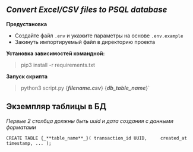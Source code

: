 ***Convert Excel/CSV files to PSQL database***
---

**Предустановка**
- Создайте файл `.env` и укажите параметры на основе `.env.example`
- Закинуть импортируемый файл в директорию проекта

**Установка зависимостей командной:**
>pip3 install -r requirements.txt

**Запуск скрипта**
>python3 script.py {_**filename.csv**_} {_**db_table_name**_}`
 
**Экземпляр таблицы в БД**
-----
_Первые 2 столбца должны быть uuid и дата создания с данными форматами_

`CREATE TABLE {_**table_name**_}(
   transaction_id UUID,    
    created_at timestamp,
    ...
);`

